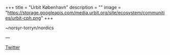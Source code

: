 +++
title = "Urbit København"
description = ""
image = "https://storage.googleapis.com/media.urbit.org/site/ecosystem/communities/urbit-cph.png"
+++

~norsyr-torryn/nordics

––

[Twitter](https://twitter.com/UrbitCPH)
